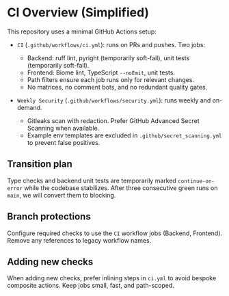 # CI Overview (Simplified)

This repository uses a minimal GitHub Actions setup:

- `CI` (`.github/workflows/ci.yml`): runs on PRs and pushes. Two jobs:
  - Backend: ruff lint, pyright (temporarily soft-fail), unit tests (temporarily soft-fail).
  - Frontend: Biome lint, TypeScript `--noEmit`, unit tests.
  - Path filters ensure each job runs only for relevant changes.
  - No matrices, no comment bots, and no redundant quality gates.

- `Weekly Security` (`.github/workflows/security.yml`): runs weekly and on-demand.
  - Gitleaks scan with redaction. Prefer GitHub Advanced Secret Scanning when available.
  - Example env templates are excluded in `.github/secret_scanning.yml` to prevent false positives.

## Transition plan
Type checks and backend unit tests are temporarily marked `continue-on-error` while the codebase stabilizes. After three consecutive green runs on `main`, we will convert them to blocking.

## Branch protections
Configure required checks to use the `CI` workflow jobs (Backend, Frontend). Remove any references to legacy workflow names.

## Adding new checks
When adding new checks, prefer inlining steps in `ci.yml` to avoid bespoke composite actions. Keep jobs small, fast, and path-scoped.


